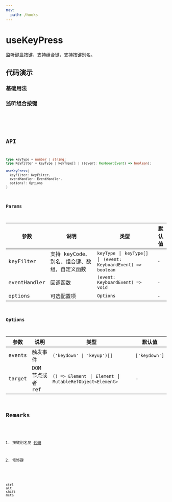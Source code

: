 ```yaml
---
nav:
  path: /hooks
---
```


# useKeyPress

监听键盘按键，支持组合键，支持按键别名。

## 代码演示

### 基础用法

<!-- <code src="./demo/demo1.tsx" /> -->

### 监听组合按键

<code src="./demo/demo6.tsx" />

<!-- ### 监听多个按键

<code src="./demo/demo3.tsx" />

### 自定义监听方式

<code src="./demo/demo4.tsx" />

### 自定义 DOM

<code src="./demo/demo5.tsx" /> -->

## API

```typescript
type keyType = number | string;
type KeyFilter = keyType | keyType[] | ((event: KeyboardEvent) => boolean);

useKeyPress(
  keyFilter: KeyFilter, 
  eventHandler: EventHandler, 
  options?: Options
)
```

### Params

| 参数         | 说明                                         | 类型                                                            | 默认值 |
|--------------|----------------------------------------------|-----------------------------------------------------------------|--------|
| keyFilter    | 支持 keyCode、别名、组合键、数组，自定义函数 | `keyType` \| `keyType[]` \| `(event: KeyboardEvent) => boolean` | -      |
| eventHandler | 回调函数                                     | `(event: KeyboardEvent) => void`                                | -      |
| options      | 可选配置项                                   | `Options`                                                       | -      |

### Options

| 参数   | 说明             | 类型                                                        | 默认值        |
|--------|------------------|-------------------------------------------------------------|---------------|
| events | 触发事件         | `('keydown' \| 'keyup')[]`                                  | `['keydown']` |
| target | DOM 节点或者 ref | `() => Element` \| `Element` \| `MutableRefObject<Element>` | -             |

## Remarks

1. 按键别名见 [代码](TODO)

2. 修饰键

```text
ctrl
alt
shift
meta
```

